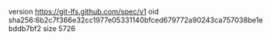 version https://git-lfs.github.com/spec/v1
oid sha256:6b2c7f366e32cc1977e05331140bfced679772a90243ca757038be1ebddb7bf2
size 5726
